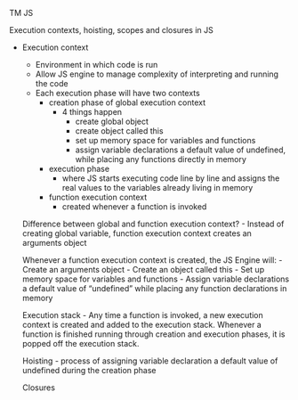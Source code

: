 TM JS

Execution contexts, hoisting, scopes and closures in JS

- Execution context
    - Environment in which code is run
    - Allow JS engine to manage complexity of interpreting and running the code
    - Each execution phase will have two contexts
        - creation phase of global execution context
            - 4 things happen
                - create global object
                - create object called this
                - set up memory space for variables and functions
                - assign variable declarations a default value of undefined, while placing any functions directly in memory
        - execution phase
            - where JS starts executing code line by line and assigns the real values to the variables already living in memory
        - function execution context
            - created whenever a function is invoked

    Difference between global and function execution context?
        - Instead of creating global variable, function execution context creates an arguments object

    Whenever a function execution context is created, the JS Engine will: 
        - Create an arguments object
        - Create an object called this
        - Set up memory space for variables and functions
        - Assign variable declarations a default value of “undefined” while placing any function declarations in memory

    Execution stack
        - Any time a function is invoked, a new execution context is created and added to the execution stack. Whenever a function is finished running through creation and execution phases, it is popped off the execution stack.

    Hoisting
        - process of assigning variable declaration a default value of undefined during the creation phase

    Closures
  
